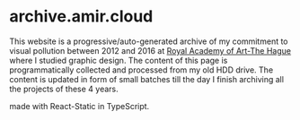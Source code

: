 # archive.amir.cloud
This website is a progressive/auto-generated archive of my commitment to visual pollution between 2012 and 2016 at <a href='http://www.kabk.nl'>Royal Academy of Art-The Hague</a> where I studied graphic design. The content of this page is programmatically collected and processed from my old HDD drive. The content is updated in form of small batches till the day I finish archiving all the projects of these 4 years.

made with React-Static in TypeScript.
